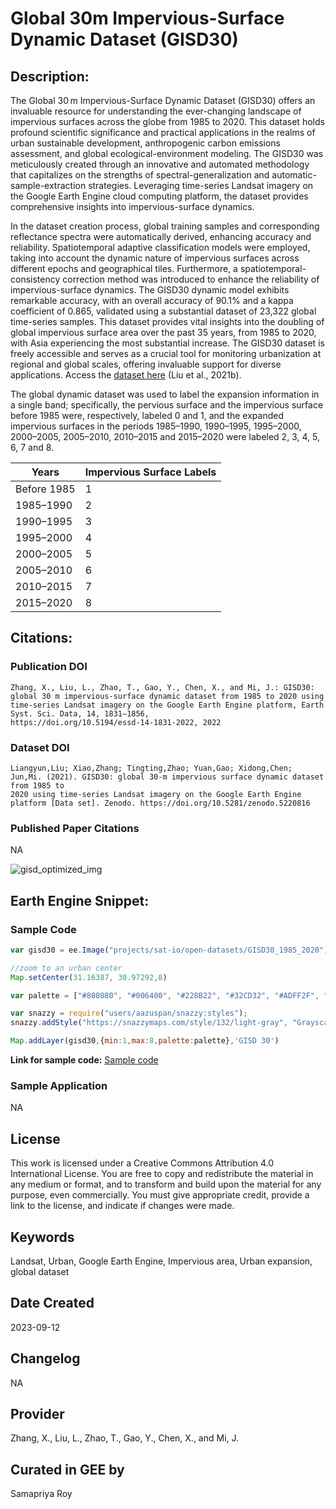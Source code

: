 
# Global 30m Impervious-Surface Dynamic Dataset (GISD30)

## Description:

The Global 30 m Impervious-Surface Dynamic Dataset (GISD30) offers an invaluable resource for understanding the ever-changing landscape of impervious surfaces across the globe from 1985 to 2020. This dataset holds profound scientific significance and practical applications in the realms of urban sustainable development, anthropogenic carbon emissions assessment, and global ecological-environment modeling. The GISD30 was meticulously created through an innovative and automated methodology that capitalizes on the strengths of spectral-generalization and automatic-sample-extraction strategies. Leveraging time-series Landsat imagery on the Google Earth Engine cloud computing platform, the dataset provides comprehensive insights into impervious-surface dynamics.

In the dataset creation process, global training samples and corresponding reflectance spectra were automatically derived, enhancing accuracy and reliability. Spatiotemporal adaptive classification models were employed, taking into account the dynamic nature of impervious surfaces across different epochs and geographical tiles. Furthermore, a spatiotemporal-consistency correction method was introduced to enhance the reliability of impervious-surface dynamics. The GISD30 dynamic model exhibits remarkable accuracy, with an overall accuracy of 90.1% and a kappa coefficient of 0.865, validated using a substantial dataset of 23,322 global time-series samples. This dataset provides vital insights into the doubling of global impervious surface area over the past 35 years, from 1985 to 2020, with Asia experiencing the most substantial increase. The GISD30 dataset is freely accessible and serves as a crucial tool for monitoring urbanization at regional and global scales, offering invaluable support for diverse applications. Access the [dataset here](https://doi.org/10.5281/zenodo.5220816) (Liu et al., 2021b).

The global dynamic dataset was used to label the expansion information in a single band; specifically, the pervious surface and the impervious surface before 1985 were, respectively, labeled 0 and 1, and the expanded impervious surfaces in the periods 1985–1990, 1990–1995, 1995–2000, 2000–2005, 2005–2010, 2010–2015 and 2015–2020 were labeled 2, 3, 4, 5, 6, 7 and 8.

<center>

| Years           | Impervious Surface Labels |
|-----------------|---------------------------|
| Before 1985     | 1                         |
| 1985–1990       | 2                         |
| 1990–1995       | 3                         |
| 1995–2000       | 4                         |
| 2000–2005       | 5                         |
| 2005–2010       | 6                         |
| 2010–2015       | 7                         |
| 2015–2020       | 8                         |

</center>

## Citations:

### Publication DOI

```
Zhang, X., Liu, L., Zhao, T., Gao, Y., Chen, X., and Mi, J.: GISD30: global 30 m impervious-surface dynamic dataset from 1985 to 2020 using
time-series Landsat imagery on the Google Earth Engine platform, Earth Syst. Sci. Data, 14, 1831–1856,
https://doi.org/10.5194/essd-14-1831-2022, 2022
```

### Dataset DOI

```
Liangyun,Liu; Xiao,Zhang; Tingting,Zhao; Yuan,Gao; Xidong,Chen; Jun,Mi. (2021). GISD30: global 30-m impervious surface dynamic dataset from 1985 to
2020 using time-series Landsat imagery on the Google Earth Engine platform [Data set]. Zenodo. https://doi.org/10.5281/zenodo.5220816
```

### Published Paper Citations

NA

![gisd_optimized_img](https://github.com/samapriya/awesome-gee-community-datasets/assets/6677629/44e6bef1-3e60-4ca5-8380-f9654cefb329)

## Earth Engine Snippet:

### Sample Code

```js
var gisd30 = ee.Image("projects/sat-io/open-datasets/GISD30_1985_2020");

//zoom to an urban center
Map.setCenter(31.16387, 30.97292,8)

var palette = ["#808080", "#006400", "#228B22", "#32CD32", "#ADFF2F", "#FFFF00", "#FFA500", "#FF0000"];

var snazzy = require("users/aazuspan/snazzy:styles");
snazzy.addStyle("https://snazzymaps.com/style/132/light-gray", "Grayscale");

Map.addLayer(gisd30,{min:1,max:8,palette:palette},'GISD 30')

```
**Link for sample code:** [Sample code]( https://code.earthengine.google.com/?scriptPath=users/sat-io/awesome-gee-catalog-examples:/global-landuse-landcover/GLOBAL-IMPERVIOUS-30-GISD)

### Sample Application

NA

## License

This work is licensed under a Creative Commons Attribution 4.0 International License. You are free to copy and redistribute the material in any medium or format, and to transform and build upon the material for any purpose, even commercially. You must give appropriate credit, provide a link to the license, and indicate if changes were made.

## Keywords

Landsat, Urban, Google Earth Engine, Impervious area, Urban expansion, global dataset

## Date Created

2023-09-12

## Changelog

NA

## Provider

Zhang, X., Liu, L., Zhao, T., Gao, Y., Chen, X., and Mi, J.

## Curated in GEE by
Samapriya Roy